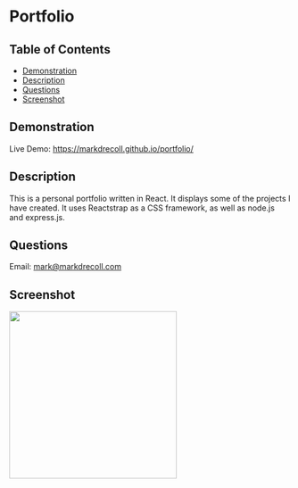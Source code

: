 # Portfolio
  ## Table of Contents
   - [Demonstration](#Demonstration)
   - [Description](#Description)
   - [Questions](#Questions)
   - [Screenshot](#Screenshot)
## Demonstration
Live Demo: https://markdrecoll.github.io/portfolio/
## Description
This is a personal portfolio written in React. It displays some of the projects I have created. It uses Reactstrap as a CSS framework, as well as node.js and express.js. 
## Questions
Email: mark@markdrecoll.com
## Screenshot
<img src="https://user-images.githubusercontent.com/77694281/121248891-90b78680-c869-11eb-978f-7a241ce5d394.PNG" width="300px" height="300px">
